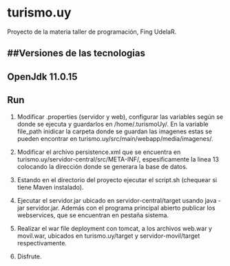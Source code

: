 # turismo.uy
Proyecto de la materia taller de programación, Fing UdelaR.

##Versiones de las tecnologias
---
OpenJdk 11.0.15
---

## Run

1. Modificar .properties (servidor y web), configurar las variables según se donde se ejecuta y guardarlos en /home/.turismoUy/. En la variable file_path inidicar la carpeta donde se guardan las imagenes estas se pueden encontrar en turismo.uy/src/main/webapp/media/imagenes/.

2. Modificar el archivo persistence.xml que se encuentra en turismo.uy/servidor-central/src/META-INF/, espesificamente la linea 13 colocando la dirección donde se generara la base de datos.

3. Estando en el directorio del proyecto ejecutar el script.sh (chequear si tiene Maven instalado).

4. Ejecutar el servidor.jar ubicado en servidor-central/target usando java -jar servidor.jar. Además con el programa principal abierto publicar los webservices, que se encuentran en pestaña sistema.

5. Realizar el war file deployment con tomcat, a los archivos web.war y movil.war, ubicados en turismo.uy/target y servidor-movil/target respectivamente.

6. Disfrute.
